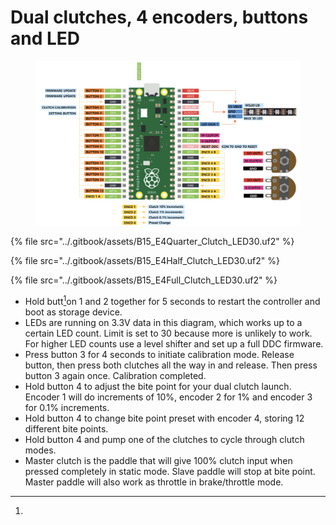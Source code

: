 # Dual clutches, 4 encoders, buttons and LED

<figure><img src="../.gitbook/assets/image (111).png" alt=""><figcaption></figcaption></figure>

{% file src="../.gitbook/assets/B15_E4Quarter_Clutch_LED30.uf2" %}

{% file src="../.gitbook/assets/B15_E4Half_Clutch_LED30.uf2" %}

{% file src="../.gitbook/assets/B15_E4Full_Clutch_LED30.uf2" %}

* Hold butt[^1]on 1 and 2 together for 5 seconds to restart the controller and boot as storage device.&#x20;
* LEDs are running on 3.3V data in this diagram, which works up to a certain LED count. Limit is set to 30 because more is unlikely to work. For higher LED counts use a level shifter and set up a full DDC firmware.&#x20;
* Press button 3 for 4 seconds to initiate calibration mode. Release button, then press both clutches all the way in and release. Then press button 3 again once. Calibration completed.&#x20;
* Hold button 4 to adjust the bite point for your dual clutch launch. Encoder 1 will do increments of 10%, encoder 2 for 1% and encoder 3 for 0.1% increments.
* Hold button 4 to change bite point preset with encoder 4, storing 12 different bite points.
* Hold button 4 and pump one of the clutches to cycle through clutch modes.&#x20;
* Master clutch is the paddle that will give 100% clutch input when pressed completely in static mode. Slave paddle will stop at bite point. Master paddle will also work as throttle in brake/throttle mode.&#x20;

[^1]: 
